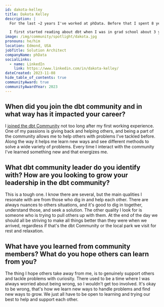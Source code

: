 ```yaml
---
id: dakota-kelley
title: Dakota Kelley
description: |
  For the last ~2 years I've worked at phData. Before that I spent 8 years working as a Software Developer in the public sector. Currently I'm a Solution Architect, helping our customers and clients implement dbt on Snowflake, working across multiple cloud providers.

  I first started reading about dbt when I was in grad school about 3 years ago. When I began with phData I had a fantastic opportunity to work with dbt. From there I feel in love with the Engineering practices and structure that I always felt were missing from Data Work. Since then, I've been fortunate enough to speak at Coalesce 2022 and at <a href="https://www.youtube.com/watch?v=414-URZnZVY" rel="noopener noreferrer" target="_blank">Coalesce 2023</a>. On top of this, I've written numerous blogs about dbt as well.
image: /img/community/spotlight/dakota.jpg
pronouns: he/him
location: Edmond, USA
jobTitle: Solution Architect
companyName: phData
socialLinks:
  - name: LinkedIn
    link: https://www.linkedin.com/in/dakota-kelley/
dateCreated: 2023-11-08
hide_table_of_contents: true
communityAward: true
communityAwardYear: 2023
---
```


## When did you join the dbt community and in what way has it impacted your career?

I <a href="https://www.getdbt.com/community/join-the-community/" rel="noopener noreferrer" target="_blank">joined the dbt Community</a> not too long after my first working experience. One of my passions is giving back and helping others, and being a part of the community allows me to help others with problems I've tackled before. Along the way it helps me learn new ways and see different methods to solve a wide variety of problems. Every time I interact with the community I've learned something new and that energizes me.

## What dbt community leader do you identify with? How are you looking to grow your leadership in the dbt community?

This is a tough one. I know there are several, but the main qualities I resonate with are from those who dig in and help each other. There are always nuances to others situations, and it's good to dig in together, understand those, and seek a solution. The other quality I look for is someone who is trying to pull others up with them. At the end of the day we should all be striving to make all things better than they were when we arrived, regardless if that's the dbt Community or the local park we visit for rest and relaxation.

## What have you learned from community members? What do you hope others can learn from you?

The thing I hope others take away from me, is to genuinely support others and tackle problems with curiosity. There used to be a time where I was always worried about being wrong, so I wouldn't get too involved. It's okay to be wrong, that's how we learn new ways to handle problems and find new ways to grow. We just all have to be open to learning and trying our best to help and support each other.
